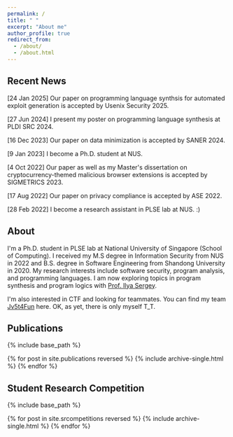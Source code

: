 ```yaml
---
permalink: /
title: " "
excerpt: "About me"
author_profile: true
redirect_from: 
  - /about/
  - /about.html
---
```


## Recent News
[24 Jan 2025] Our paper on programming language synthsis for automated exploit generation is accepted by Usenix Security 2025.

[27 Jun 2024] I present my poster on programming language synthesis at PLDI SRC 2024.

[16 Dec 2023] Our paper on data minimization is accepted by SANER 2024.

[9 Jan 2023] I become a Ph.D. student at NUS.

[4 Oct 2022] Our paper as well as my Master's dissertation on cryptocurrency-themed malicious browser extensions is accepted by SIGMETRICS 2023.

[17 Aug 2022] Our paper on privacy compliance is accepted by ASE 2022.

[28 Feb 2022] I become a research assistant in PLSE lab at NUS. :)

## About
I'm a Ph.D. student in PLSE lab at National University of Singapore (School of Computing). I received my M.S degree in Information Security from NUS in 2022 and B.S. degree in Software Engineering from Shandong University in 2020. My research interests include software security, program analysis, and programming languages. I am now exploring topics in program synthesis and program logics with [Prof. Ilya Sergey](https://ilyasergey.net/).

I'm also interested in CTF and looking for teammates. You can find my team [Jv5t4Fun](https://ctftime.org/team/164352) here. OK, as yet, there is only myself T_T.


## Publications
{% include base_path %}

{% for post in site.publications reversed %}
  {% include archive-single.html %}
{% endfor %}


## Student Research Competition
{% include base_path %}

{% for post in site.srcompetitions reversed %}
  {% include archive-single.html %}
{% endfor %}

